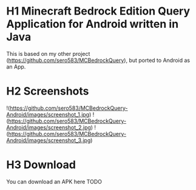 # H1 Minecraft Bedrock Edition Query Application for Android written in Java
This is based on my other project (https://github.com/sero583/MCBedrockQuery), but ported to Android as an App.
# H2 Screenshots
!(https://github.com/sero583/MCBedrockQuery-Android/images/screenshot_1.jpg)
!(https://github.com/sero583/MCBedrockQuery-Android/images/screenshot_2.jpg)
!(https://github.com/sero583/MCBedrockQuery-Android/images/screenshot_3.jpg)
# H3 Download
You can download an APK here TODO